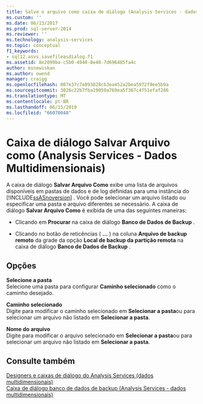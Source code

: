 ```yaml
---
title: Salve o arquivo como caixa de diálogo (Analysis Services - dados multidimensionais) | Microsoft Docs
ms.custom: ''
ms.date: 06/13/2017
ms.prod: sql-server-2014
ms.reviewer: ''
ms.technology: analysis-services
ms.topic: conceptual
f1_keywords:
- sql12.asvs.savefileasdialog.f1
ms.assetid: 8e2099ba-c5b0-4940-8e48-7d696485fa4c
author: minewiskan
ms.author: owend
manager: craigg
ms.openlocfilehash: 007e37c7e093828cb3ea452a2bea5972f9ee5b9a
ms.sourcegitcommit: 3026c22b7fba19059a769ea5f367c4f51efaf286
ms.translationtype: MT
ms.contentlocale: pt-BR
ms.lasthandoff: 06/15/2019
ms.locfileid: "66070048"
---
```

# <a name="save-file-as-dialog-box-analysis-services---multidimensional-data"></a>Caixa de diálogo Salvar Arquivo como (Analysis Services - Dados Multidimensionais)
  A caixa de diálogo **Salvar Arquivo Como** exibe uma lista de arquivos disponíveis em pastas de dados e de log definidas para uma instância do [!INCLUDE[ssASnoversion](../includes/ssasnoversion-md.md)] . Você pode selecionar um arquivo listado ou especificar uma pasta e arquivo diferentes se necessário. A caixa de diálogo **Salvar Arquivo Como** é exibida de uma das seguintes maneiras:  
  
-   Clicando em **Procurar** na caixa de diálogo **Banco de Dados de Backup** .  
  
-   Clicando no botão de reticências ( **...** ) na coluna **Arquivo de backup remoto** da grade da opção **Local de backup da partição remota** na caixa de diálogo **Banco de Dados de Backup** .  
  
## <a name="options"></a>Opções  
 **Selecione a pasta**  
 Selecione uma pasta para configurar **Caminho selecionado** como o caminho desejado.  
  
 **Caminho selecionado**  
 Digite para modificar o caminho selecionado em **Selecionar a pasta**ou para selecionar um arquivo não listado em **Selecionar a pasta**.  
  
 **Nome do arquivo**  
 Digite para modificar o arquivo selecionado em **Selecionar a pasta**ou para selecionar um arquivo não listado em **Selecionar a pasta**.  
  
## <a name="see-also"></a>Consulte também  
 [Designers e caixas de diálogo do Analysis Services &#40;dados multidimensionais&#41;](analysis-services-designers-and-dialog-boxes-multidimensional-data.md)   
 [Caixa de diálogo banco de dados de backup &#40;Analysis Services - dados multidimensionais&#41;](backup-database-dialog-box-analysis-services-multidimensional-data.md)  
  
  

